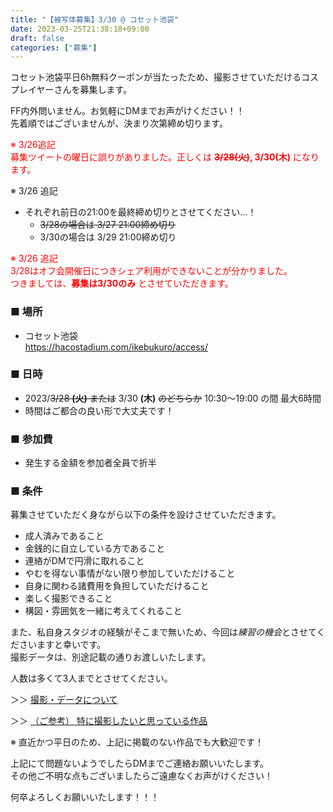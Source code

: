 ```yaml
---
title: "【被写体募集】3/30 @ コセット池袋"
date: 2023-03-25T21:38:18+09:00
draft: false
categories: ["募集"]
---
```


コセット池袋平日6h無料クーポンが当たったため、撮影させていただけるコスプレイヤーさんを募集します。

FF内外問いません。お気軽にDMまでお声がけください！！  
先着順ではございませんが、決まり次第締め切ります。

<span style="color: red">※ 3/26追記  
募集ツイートの曜日に誤りがありました。正しくは  __~~3/28(火)~~, 3/30(木)__ になります。</span>

※ 3/26 追記  
* それぞれ前日の21:00を最終締め切りとさせてください…！  
  * ~~3/28の場合は 3/27 21:00締め切り~~
  * 3/30の場合は 3/29 21:00締め切り

<span style="color: red">※ 3/26 追記  
3/28はオフ会開催日につきシェア利用ができないことが分かりました。  
つきましては、__募集は3/30のみ__ とさせていただきます。
</span>

### ■ 場所

* コセット池袋  
https://hacostadium.com/ikebukuro/access/

### ■ 日時

* 2023/~~3/28 __(火)__ または~~ 3/30 __(木)__ ~~のどちらか~~ 10:30～19:00 の間 最大6時間
 * 時間はご都合の良い形で大丈夫です！

### ■ 参加費

* 発生する金額を参加者全員で折半

### ■ 条件

募集させていただく身ながら以下の条件を設けさせていただきます。

* 成人済みであること
* 金銭的に自立している方であること
* 連絡がDMで円滑に取れること
* やむを得ない事情がない限り参加していただけること
* 自身に関わる諸費用を負担していただけること
* 楽しく撮影できること
* 構図・雰囲気を一緒に考えてくれること

また、私自身スタジオの経験がそこまで無いため、今回は*練習の機会*とさせてくださいますと幸いです。  
撮影データは、別途記載の通りお渡しいたします。

人数は多くて3人までとさせてください。

＞＞ [撮影・データについて](/policy/)

＞＞ [（ご参考） 特に撮影したいと思っている作品](/favlist/)

※ 直近かつ平日のため、上記に掲載のない作品でも大歓迎です！

上記にて問題ないようでしたらDMまでご連絡お願いいたします。  
その他ご不明な点もございましたらご遠慮なくお声がけください！

何卒よろしくお願いいたします！！！